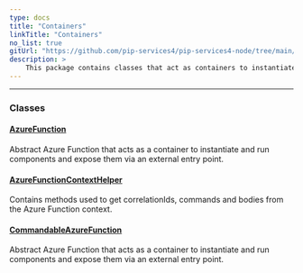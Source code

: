 ```yaml
---
type: docs
title: "Containers"
linkTitle: "Containers"
no_list: true
gitUrl: "https://github.com/pip-services4/pip-services4-node/tree/main/pip-services4-azure-node"
description: >
    This package contains classes that act as containers to instantiate and run components.
---
```

---

<div class="module-body"> 


### Classes

#### [AzureFunction](azure_function)
Abstract Azure Function that acts as a container to instantiate and run components and expose them via an external entry point.

#### [AzureFunctionContextHelper](azure_function_context_helper)
Contains methods used to get correlationIds, commands and bodies from the Azure Function context.


#### [CommandableAzureFunction](commandable_azure_function)
Abstract Azure Function that acts as a container to instantiate and run components and expose them via an external entry point.


</div>
